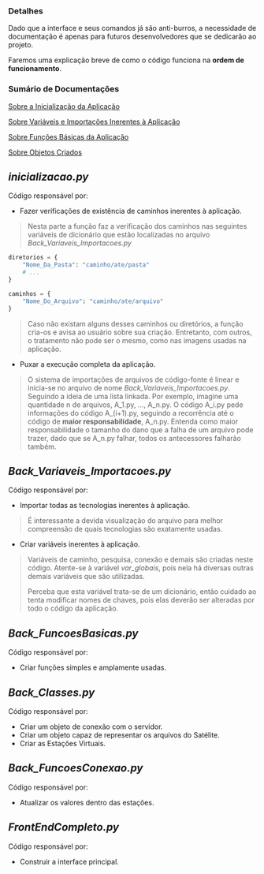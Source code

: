 ### Detalhes

Dado que a interface e seus comandos já são anti-burros, a necessidade
de documentação é apenas para futuros desenvolvedores que se dedicarão
ao projeto.

Faremos uma explicação breve de como o código funciona na **ordem de
funcionamento**.

### Sumário de Documentações

[Sobre a Inicialização da Aplicação](#_inicializacaopy_)

[Sobre Variáveis e Importações Inerentes à Aplicação](#_back_variaveis_importacoespy_)

[Sobre Funções Básicas da Aplicação](#_back_funcoesbasicaspy_)

[Sobre Objetos Criados](#_back_classespy_)


## _inicializacao.py_

Código responsável por:

* Fazer verificações de existência de caminhos inerentes à aplicação.


>Nesta parte a função faz a verificação dos caminhos nas seguintes variáveis
de dicionário que estão localizadas no arquivo _Back_Variaveis_Importacoes.py_
```python
diretorios = {
    "Nome_Da_Pasta": "caminho/ate/pasta"
    # ...
}

caminhos = {
    "Nome_Do_Arquivo": "caminho/ate/arquivo"
}
```
>Caso não existam alguns desses caminhos ou diretórios, a função cria-os
e avisa ao usuário sobre sua criação. Entretanto, com outros, o tratamento
não pode ser o mesmo, como nas imagens usadas na aplicação.

* Puxar a execução completa da aplicação.

>O sistema de importações de arquivos de código-fonte é linear e inicia-se
no arquivo de nome _Back_Variaveis_Importacoes.py_. Seguindo a ideia 
de uma lista linkada. Por exemplo, imagine uma quantidade n de arquivos, A_1.py, ..., A_n.py.
O código A_i.py pede informações do código A_(i+1).py, seguindo a recorrência
até o código de **maior responsabilidade**, A_n.py. Entenda como maior responsabilidade
o tamanho do dano que a falha de um arquivo pode trazer, dado que se A_n.py
falhar, todos os antecessores falharão também.


## _Back_Variaveis_Importacoes.py_

Código responsável por:

* Importar todas as tecnologias inerentes à aplicação.

> É interessante a devida visualização do arquivo para melhor
compreensão de quais tecnologias são exatamente usadas.

* Criar variáveis inerentes à aplicação.

> Variáveis de caminho, pesquisa, conexão e demais são criadas neste
> código. Atente-se à variável _var_globais_, pois nela há diversas outras
> demais variáveis que são utilizadas.
> 
> Perceba que esta variável trata-se de um dicionário, então cuidado ao 
> tenta modificar nomes de chaves, pois elas deverão ser alteradas por 
> todo o código da aplicação.

## _Back_FuncoesBasicas.py_

Código responsável por:

* Criar funções simples e amplamente usadas.

## _Back_Classes.py_

Código responsável por:

* Criar um objeto de conexão com o servidor.
* Criar um objeto capaz de representar os arquivos do Satélite.
* Criar as Estações Virtuais.

## _Back_FuncoesConexao.py_

Código responsável por:

* Atualizar os valores dentro das estações.

## _FrontEndCompleto.py_

Código responsável por:

* Construir a interface principal.


